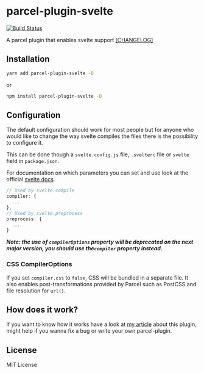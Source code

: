 # parcel-plugin-svelte

[![Build Status](https://dev.azure.com/DeMoorJasper/parcel-plugin-svelte/_apis/build/status/DeMoorJasper.parcel-plugin-svelte?branchName=master)](https://dev.azure.com/DeMoorJasper/parcel-plugin-svelte/_build/latest?definitionId=3&branchName=master)

A parcel plugin that enables svelte support [[CHANGELOG]](https://github.com/DeMoorJasper/parcel-plugin-svelte/blob/master/CHANGELOG.md)

## Installation

```bash
yarn add parcel-plugin-svelte -D
```

or

```bash
npm install parcel-plugin-svelte -D
```

## Configuration

The default configuration should work for most people but for anyone who would like to change the way svelte compiles the files there is the possibility to configure it.

This can be done though a `svelte.config.js` file, `.svelterc` file or `svelte` field in `package.json`.

For documentation on which parameters you can set and use look at the official [svelte docs](https://github.com/sveltejs/svelte).

```Javascript
// Used by svelte.compile
compiler: {
  ...
},
// Used by svelte.preprocess
preprocess: {
  ...
}
```

**_Note: the use of `compilerOptions` property will be deprecated on the next major version, you should use the`compiler` property instead._**

### CSS CompilerOptions

If you set `compiler.css` to `false`, CSS will be bundled in a separate file. It also enables post-transformations provided by Parcel such as PostCSS and file resolution for `url()`.

## How does it work?

If you want to know how it works have a look at [my article](https://medium.com/@jasperdemoor/writing-a-parcel-plugin-3936271cbaaa) about this plugin, might help if you wanna fix a bug or write your own parcel-plugin.

## License

MIT License
